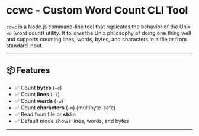 # ccwc - Custom Word Count CLI Tool

`ccwc` is a Node.js command-line tool that replicates the behavior of the Unix `wc` (word count) utility. It follows the Unix philosophy of doing one thing well and supports counting lines, words, bytes, and characters in a file or from standard input.

---

## 📦 Features

- ✅ Count **bytes** (`-c`)
- ✅ Count **lines** (`-l`)
- ✅ Count **words** (`-w`)
- ✅ Count **characters** (`-m`) (multibyte-safe)
- ✅ Read from file or **stdin**
- ✅ Default mode shows lines, words, and bytes

---



